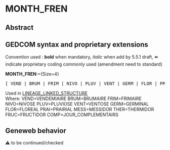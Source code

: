 ﻿# MONTH_FREN
## Abstract


## GEDCOM syntax and proprietary extensions
Convention used : **bold** when mandatory, _italic_ when add by 5.5.1 draft, &#x23E9; indicate proprietary coding commonly used (amendment need to standard)<br />

**MONTH_FREN**:={Size=4}
<pre>
[ VEND | BRUM | FRIM | NIVO | PLUV | VENT | GERM | FLOR | PRAI | MESS | THER | FRUC | COMP ]
</pre>
Used in <a href=Ged.LINEAGE_LINKED_STRUCTURE.md>LINEAGE_LINKED_STRUCTURE</a><br />
Where:
VEND=VENDEMIAIRE
BRUM=BRUMAIRE
FRIM=FRIMAIRE
NIVO=NIVOSE
PLUV=PLUVIOSE
VENT=VENTOSE
GERM=GERMINAL
FLOR=FLOREAL
PRAI=PRAIRIAL
MESS=MESSIDOR
THER=THERMIDOR
FRUC=FRUCTIDOR
COMP=JOUR_COMPLEMENTAIRS
## Geneweb behavior


:warning: to be continued/checked

